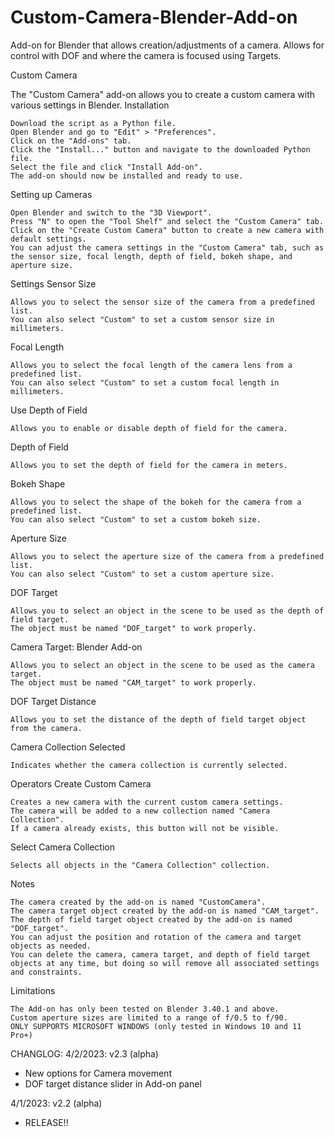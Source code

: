 # Custom-Camera-Blender-Add-on
Add-on for Blender that allows creation/adjustments of a camera. Allows for control with DOF and where the camera is focused using Targets.

Custom Camera

The "Custom Camera" add-on allows you to create a custom camera with various settings in Blender.
Installation

    Download the script as a Python file.
    Open Blender and go to "Edit" > "Preferences".
    Click on the "Add-ons" tab.
    Click the "Install..." button and navigate to the downloaded Python file.
    Select the file and click "Install Add-on".
    The add-on should now be installed and ready to use.

Setting up Cameras

    Open Blender and switch to the "3D Viewport".
    Press "N" to open the "Tool Shelf" and select the "Custom Camera" tab.
    Click on the "Create Custom Camera" button to create a new camera with default settings.
    You can adjust the camera settings in the "Custom Camera" tab, such as the sensor size, focal length, depth of field, bokeh shape, and aperture size.

Settings
Sensor Size

    Allows you to select the sensor size of the camera from a predefined list.
    You can also select "Custom" to set a custom sensor size in millimeters.

Focal Length

    Allows you to select the focal length of the camera lens from a predefined list.
    You can also select "Custom" to set a custom focal length in millimeters.

Use Depth of Field

    Allows you to enable or disable depth of field for the camera.

Depth of Field

    Allows you to set the depth of field for the camera in meters.

Bokeh Shape

    Allows you to select the shape of the bokeh for the camera from a predefined list.
    You can also select "Custom" to set a custom bokeh size.

Aperture Size

    Allows you to select the aperture size of the camera from a predefined list.
    You can also select "Custom" to set a custom aperture size.

DOF Target

    Allows you to select an object in the scene to be used as the depth of field target.
    The object must be named "DOF_target" to work properly.

Camera Target: Blender Add-on

    Allows you to select an object in the scene to be used as the camera target.
    The object must be named "CAM_target" to work properly.

DOF Target Distance

    Allows you to set the distance of the depth of field target object from the camera.

Camera Collection Selected

    Indicates whether the camera collection is currently selected.

Operators
Create Custom Camera

    Creates a new camera with the current custom camera settings.
    The camera will be added to a new collection named "Camera Collection".
    If a camera already exists, this button will not be visible.

Select Camera Collection

    Selects all objects in the "Camera Collection" collection.

Notes

    The camera created by the add-on is named "CustomCamera".
    The camera target object created by the add-on is named "CAM_target".
    The depth of field target object created by the add-on is named "DOF_target".
    You can adjust the position and rotation of the camera and target objects as needed.
    You can delete the camera, camera target, and depth of field target objects at any time, but doing so will remove all associated settings and constraints.

Limitations

    The Add-on has only been tested on Blender 3.40.1 and above.
    Custom aperture sizes are limited to a range of f/0.5 to f/90.
    ONLY SUPPORTS MICROSOFT WINDOWS (only tested in Windows 10 and 11 Pro+)
    
    
    


CHANGLOG:
4/2/2023: v2.3 (alpha)
 - New options for Camera movement
 - DOF target distance slider in Add-on panel

4/1/2023: v2.2 (alpha)
 - RELEASE!!
